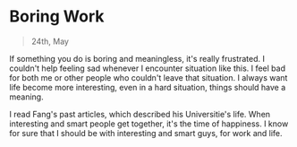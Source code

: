 
# Boring Work
> 24th, May

If something you do is boring and meaningless, it's really frustrated. I couldn't help feeling sad whenever I encounter situation like this. I feel bad for both me or other people who couldn't leave that situation. I always want life become more interesting, even in a hard situation, things should have a meaning.

I read Fang's past articles, which described his Universitie's life. When interesting and smart people get together, it's the time of happiness. I know for sure that I should be with interesting and smart guys, for work and life.